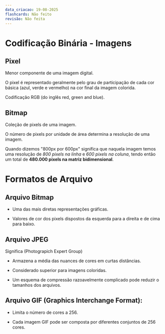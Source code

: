 ```yaml
---
data_criacao: 19-08-2025
flashcards: Não feito
revisão: Não feita
---
```

# Codificação Binária - Imagens

## Pixel

Menor componente de uma imagem digital.

O pixel é representado geralmente pelo grau de participação de cada cor básica (azul, verde e vermelho) na cor final da imagem colorida.

Codificação RGB (do inglês red, green and blue).

## Bitmap

Coleção de pixels de uma imagem.

O número de pixels por unidade de área determina a resolução de uma imagem. 

Quando dizemos "800px por 600px" significa que naquela imagem temos uma resolução de *800 pixels na linha* e *600 pixels na coluna*, tendo então um total de **480.000 pixels na matriz bidimensional**.

# Formatos de Arquivo

## Arquivo Bitmap

- Uma das mais diretas representações gráficas.

- Valores de cor dos pixels dispostos da esquerda para a direita e de cima para baixo.

## Arquivo JPEG

Significa (Photograpich Expert Group)

- Armazena a média das nuances de cores em curtas distâncias.

- Considerado superior para imagens coloridas.

- Um esquema de compressão razoavelmente complicado pode reduzir o tamanhos dos arquivos.

## Arquivo GIF (Graphics Interchange Format):

- Limita o número de cores a 256.

- Cada imagem GIF pode ser composta por diferentes conjuntos de 256 cores.